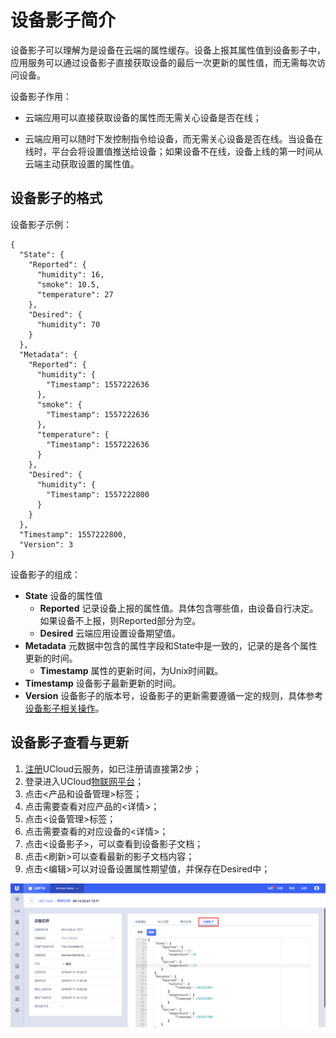 


# 设备影子简介

设备影子可以理解为是设备在云端的属性缓存。设备上报其属性值到设备影子中，应用服务可以通过设备影子直接获取设备的最后一次更新的属性值，而无需每次访问设备。

设备影子作用：

- 云端应用可以直接获取设备的属性而无需关心设备是否在线；

- 云端应用可以随时下发控制指令给设备，而无需关心设备是否在线。当设备在线时，平台会将设置值推送给设备；如果设备不在线，设备上线的第一时间从云端主动获取设置的属性值。



## 设备影子的格式

设备影子示例：
```
{
  "State": {
    "Reported": {
      "humidity": 16,
      "smoke": 10.5,
      "temperature": 27
    },
    "Desired": {
      "humidity": 70
    }
  },
  "Metadata": {
    "Reported": {
      "humidity": {
        "Timestamp": 1557222636
      },
      "smoke": {
        "Timestamp": 1557222636
      },
      "temperature": {
        "Timestamp": 1557222636
      }
    },
    "Desired": {
      "humidity": {
        "Timestamp": 1557222800
      }
    }
  },
  "Timestamp": 1557222800,
  "Version": 3
}
```

设备影子的组成：

- **State** 设备的属性值
  - **Reported**  记录设备上报的属性值。具体包含哪些值，由设备自行决定。如果设备不上报，则Reported部分为空。
  - **Desired**   云端应用设置设备期望值。
- **Metadata** 元数据中包含的属性字段和State中是一致的，记录的是各个属性更新的时间。
  - **Timestamp** 属性的更新时间，为Unix时间戳。
- **Timestamp**  设备影子最新更新的时间。
- **Version**   设备影子的版本号，设备影子的更新需要遵循一定的规则，具体参考[设备影子相关操作](operation_guide)。



## 设备影子查看与更新

1. [注册](https://passport.ucloud.cn/#register)UCloud云服务，如已注册请直接第2步；
2. 登录进入UCloud[物联网平台](https://console.ucloud.cn/uiot)；
3. 点击<产品和设备管理>标签；
4. 点击需要查看对应产品的<详情>；
5. 点击<设备管理>标签；
6. 点击需要查看的对应设备的<详情>；
7. 点击<设备影子>，可以查看到设备影子文档；
8. 点击<刷新>可以查看最新的影子文档内容；
9. 点击<编辑>可以对设备设置属性期望值，并保存在Desired中；

![设备影子文档](../../images/设备影子文档.png)

